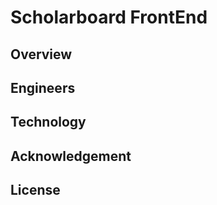 # Scholarboard FrontEnd


## Overview 


## Engineers


## Technology

## Acknowledgement 


## License

